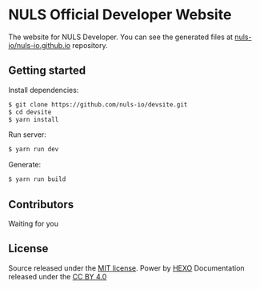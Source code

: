 # NULS Official Developer Website

The website for NULS Developer. You can see the generated files at [nuls-io/nuls-io.github.io](https://github.com/nuls-io/nuls-io.github.io) repository.

## Getting started

Install dependencies:

```bash
$ git clone https://github.com/nuls-io/devsite.git
$ cd devsite
$ yarn install
```

Run server:

```bash
$ yarn run dev
```

Generate:

```bash
$ yarn run build
```

## Contributors

 Waiting for you

## License

Source released under the [MIT license](http://opensource.org/licenses/MIT).
Power by [HEXO](https://hexo.io)
Documentation released under the [CC BY 4.0](http://creativecommons.org/licenses/by/4.0/)

